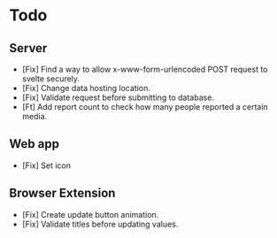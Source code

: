 # Todo

## Server

* [Fix] Find a way to allow x-www-form-urlencoded POST request to svelte securely.
* [Fix] Change data hosting location.
* [Fix] Validate request before submitting to database.
* [Ft] Add report count to check how many people reported a certain media.

## Web app

* [Fix] Set icon

## Browser Extension

* [Fix] Create update button animation.
* [Fix] Validate titles before updating values.
